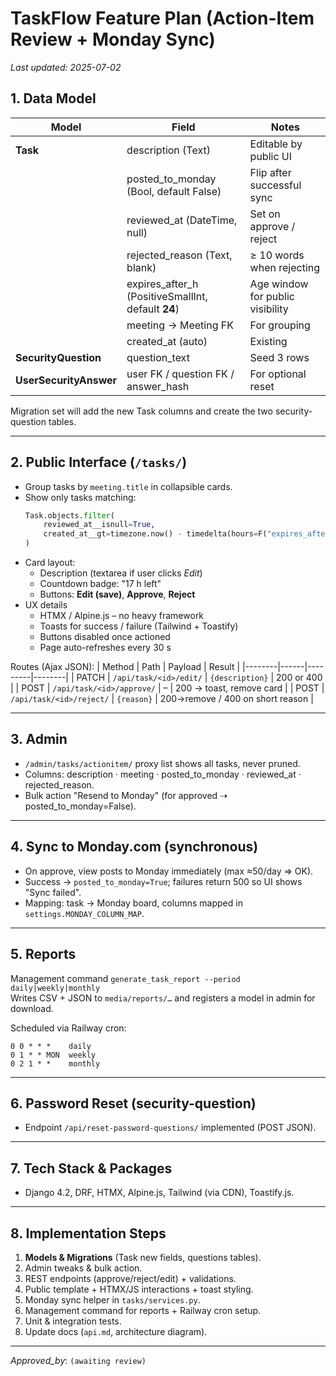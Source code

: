 # TaskFlow Feature Plan (Action-Item Review + Monday Sync)

_Last updated: 2025-07-02_

## 1. Data Model

| Model | Field | Notes |
|-------|-------|-------|
| **Task** | description (Text) | Editable by public UI |
|         | posted_to_monday (Bool, default False) | Flip after successful sync |
|         | reviewed_at (DateTime, null) | Set on approve / reject |
|         | rejected_reason (Text, blank) | ≥ 10 words when rejecting |
|         | expires_after_h (PositiveSmallInt, default **24**) | Age window for public visibility |
|         | meeting → Meeting FK | For grouping |
|         | created_at (auto) | Existing |
| **SecurityQuestion** | question_text | Seed 3 rows |
| **UserSecurityAnswer** | user FK / question FK / answer_hash | For optional reset |

Migration set will add the new Task columns and create the two security-question tables.

---

## 2. Public Interface (`/tasks/`)

* Group tasks by `meeting.title` in collapsible cards.
* Show only tasks matching:
  ```python
  Task.objects.filter(
      reviewed_at__isnull=True,
      created_at__gt=timezone.now() - timedelta(hours=F("expires_after_h"))
  )
  ```
* Card layout:
  * Description (textarea if user clicks _Edit_)
  * Countdown badge: "17 h left"
  * Buttons: **Edit (save)**, **Approve**, **Reject**
* UX details
  * HTMX / Alpine.js – no heavy framework
  * Toasts for success / failure (Tailwind + Toastify)
  * Buttons disabled once actioned
  * Page auto-refreshes every 30 s

Routes (Ajax JSON):
| Method | Path | Payload | Result |
|--------|------|---------|--------|
| PATCH  | `/api/task/<id>/edit/` | `{description}` | 200 or 400 |
| POST   | `/api/task/<id>/approve/` | – | 200 → toast, remove card |
| POST   | `/api/task/<id>/reject/` | `{reason}` | 200→remove / 400 on short reason |

---

## 3. Admin

* `/admin/tasks/actionitem/` proxy list shows all tasks, never pruned.
* Columns: description · meeting · posted_to_monday · reviewed_at · rejected_reason.
* Bulk action "Resend to Monday" (for approved ⇢ posted_to_monday=False).

---

## 4. Sync to Monday.com (synchronous)

* On approve, view posts to Monday immediately (max ≈50/day ⇒ OK).  
* Success → `posted_to_monday=True`; failures return 500 so UI shows "Sync failed".
* Mapping: task → Monday board, columns mapped in `settings.MONDAY_COLUMN_MAP`.

---

## 5. Reports

Management command `generate_task_report --period daily|weekly|monthly`  
Writes CSV + JSON to `media/reports/…` and registers a model in admin for download.

Scheduled via Railway cron:
```
0 0 * * *    daily
0 1 * * MON  weekly
0 2 1 * *    monthly
```

---

## 6. Password Reset (security-question)
* Endpoint `/api/reset-password-questions/` implemented (POST JSON).

---

## 7. Tech Stack & Packages
* Django 4.2, DRF, HTMX, Alpine.js, Tailwind (via CDN), Toastify.js.

---

## 8. Implementation Steps

1. **Models & Migrations** (Task new fields, questions tables).
2. Admin tweaks & bulk action.
3. REST endpoints (approve/reject/edit) + validations.
4. Public template + HTMX/JS interactions + toast styling.
5. Monday sync helper in `tasks/services.py`.
6. Management command for reports + Railway cron setup.
7. Unit & integration tests.
8. Update docs (`api.md`, architecture diagram).

---

_Approved_by_: `(awaiting review)` 